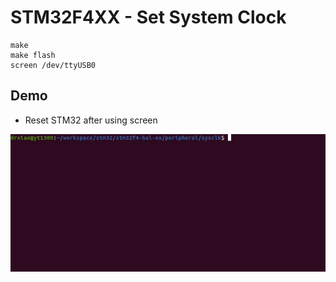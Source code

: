 # STM32F4XX - Set System Clock
```shell
make
make flash
screen /dev/ttyUSB0
```

## Demo
* Reset STM32 after using screen

![](sysclk.gif)